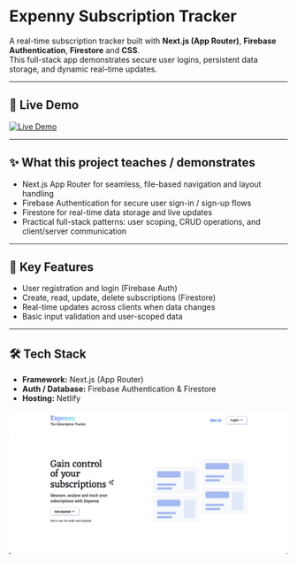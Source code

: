 # Expenny Subscription Tracker

A real-time subscription tracker built with **Next.js (App Router)**, **Firebase Authentication**, **Firestore** and **CSS**.  
This full-stack app demonstrates secure user logins, persistent data storage, and dynamic real-time updates.

---

## 🚀 Live Demo

<a href="https://expennytracker.netlify.app/" target="_blank">
  <img src="https://img.shields.io/badge/Live%20App-Visit-brightgreen?style=for-the-badge&logo=netlify" alt="Live Demo">
</a>

---

## ✨ What this project teaches / demonstrates
- Next.js App Router for seamless, file-based navigation and layout handling  
- Firebase Authentication for secure user sign-in / sign-up flows  
- Firestore for real-time data storage and live updates  
- Practical full-stack patterns: user scoping, CRUD operations, and client/server communication

---

## 🔑 Key Features
- User registration and login (Firebase Auth)  
- Create, read, update, delete subscriptions (Firestore)  
- Real-time updates across clients when data changes  
- Basic input validation and user-scoped data

---

## 🛠 Tech Stack
- **Framework:** Next.js (App Router)  
- **Auth / Database:** Firebase Authentication & Firestore   
- **Hosting:** Netlify


[![Expenny Screenshot](https://raw.githubusercontent.com/PraveenSharrma/Expenny/main/screenshots/expenny.png)](https://github.com/PraveenSharrma/Expenny)
